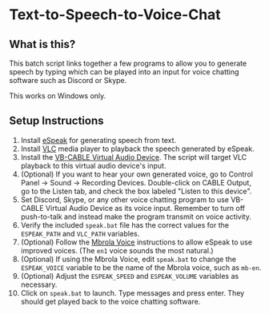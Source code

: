 # Text-to-Speech-to-Voice-Chat

## What is this?
This batch script links together a few programs to allow you to generate speech by typing which can be played into an input for voice chatting software such as Discord or Skype.

This works on Windows only.

## Setup Instructions
1. Install [eSpeak](http://espeak.sourceforge.net/) for generating speech from text.
2. Install [VLC](http://www.videolan.org/) media player to playback the speech generated by eSpeak.
3. Install the [VB-CABLE Virtual Audio Device](http://vb-audio.pagesperso-orange.fr/Cable/). The script will target VLC playback to this virtual audio device's input.
4. (Optional) If you want to hear your own generated voice, go to Control Panel -> Sound -> Recording Devices. Double-click on CABLE Output, go to the Listen tab, and check the box labeled "Listen to this device".
5. Set Discord, Skype, or any other voice chatting program to use VB-CABLE Virtual Audio Device as its voice input. Remember to turn off push-to-talk and instead make the program transmit on voice activity.
6. Verify the included `speak.bat` file has the correct values for the `ESPEAK_PATH` and `VLC_PATH` variables.
7. (Optional) Follow the [Mbrola Voice](http://espeak.sourceforge.net/mbrola.html) instructions to allow eSpeak to use improved voices. (The `en1` voice sounds the most natural.)
8. (Optional) If using the Mbrola Voice, edit `speak.bat` to change the `ESPEAK_VOICE` variable to be the name of the Mbrola voice, such as `mb-en`.
9. (Optional) Adjust the `ESPEAK_SPEED` and `ESPEAK_VOLUME` variables as necessary.
10. Click on `speak.bat` to launch. Type messages and press enter. They should get played back to the voice chatting software.
